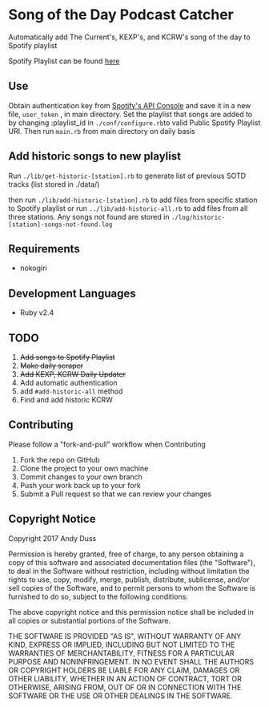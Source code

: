 # Song of the Day Podcast Catcher
Automatically add The Current's, KEXP's, and KCRW's song of the day to Spotify playlist

Spotify Playlist can be found [here](https://open.spotify.com/user/andyduss/playlist/1VJVFypnr5RFbUvRIEF6Pu)

## Use
Obtain authentication key from [Spotify's API Console](https://developer.spotify.com/web-api/console/post-playlist-tracks/) and save it in a new file, `user_token` , in main directory.
Set the playlist that songs are added to by changing :playlist_id in `./conf/configure.rb`to valid Public Spotify Playlist URI.
Then run `main.rb` from main directory on daily basis

## Add historic songs to new playlist
Run `./lib/get-historic-[station].rb` to generate list of previous SOTD tracks (list stored in ./data/)

then run `./lib/add-historic-[station].rb` to add files from specific station to Spotify playlist
or run `../lib/add-historic-all.rb` to add files from all three stations. Any songs not found are stored in `./log/historic-[station]-songs-not-found.log`

## Requirements
* nokogiri

## Development Languages
* Ruby v2.4

## TODO
1. ~~Add songs to Spotify Playlist~~
2. ~~Make daily scraper~~
3. ~~Add KEXP, KCRW Daily Updater~~
4. Add automatic authentication
5. add `#add-historic-all` method
6. Find and add historic KCRW

## Contributing
Please follow a "fork-and-pull" workflow when Contributing

1. Fork the repo on GitHub
2. Clone the project to your own machine
3. Commit changes to your own branch
4. Push your work back up to your fork
5. Submit a Pull request so that we can review your changes

## Copyright Notice
Copyright 2017 Andy Duss

Permission is hereby granted, free of charge, to any person obtaining a copy of this software and associated documentation files (the "Software"), to deal in the Software without restriction, including without limitation the rights to use, copy, modify, merge, publish, distribute, sublicense, and/or sell copies of the Software, and to permit persons to whom the Software is furnished to do so, subject to the following conditions:

The above copyright notice and this permission notice shall be included in all copies or substantial portions of the Software.

THE SOFTWARE IS PROVIDED "AS IS", WITHOUT WARRANTY OF ANY KIND, EXPRESS OR IMPLIED, INCLUDING BUT NOT LIMITED TO THE WARRANTIES OF MERCHANTABILITY, FITNESS FOR A PARTICULAR PURPOSE AND NONINFRINGEMENT. IN NO EVENT SHALL THE AUTHORS OR COPYRIGHT HOLDERS BE LIABLE FOR ANY CLAIM, DAMAGES OR OTHER LIABILITY, WHETHER IN AN ACTION OF CONTRACT, TORT OR OTHERWISE, ARISING FROM, OUT OF OR IN CONNECTION WITH THE SOFTWARE OR THE USE OR OTHER DEALINGS IN THE SOFTWARE.
